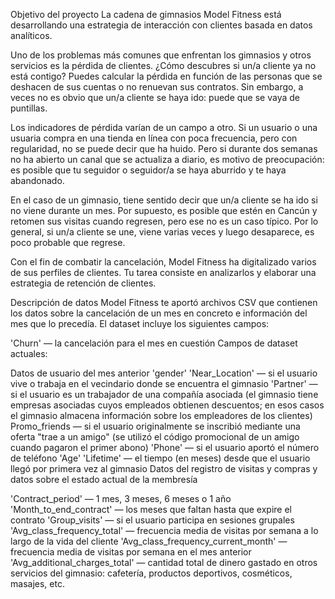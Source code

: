 Objetivo del proyecto
La cadena de gimnasios Model Fitness está desarrollando una estrategia de interacción con clientes basada en datos analíticos.

Uno de los problemas más comunes que enfrentan los gimnasios y otros servicios es la pérdida de clientes. ¿Cómo descubres si un/a cliente ya no está contigo? Puedes calcular la pérdida en función de las personas que se deshacen de sus cuentas o no renuevan sus contratos. Sin embargo, a veces no es obvio que un/a cliente se haya ido: puede que se vaya de puntillas.

Los indicadores de pérdida varían de un campo a otro. Si un usuario o una usuaria compra en una tienda en línea con poca frecuencia, pero con regularidad, no se puede decir que ha huido. Pero si durante dos semanas no ha abierto un canal que se actualiza a diario, es motivo de preocupación: es posible que tu seguidor o seguidor/a se haya aburrido y te haya abandonado.

En el caso de un gimnasio, tiene sentido decir que un/a cliente se ha ido si no viene durante un mes. Por supuesto, es posible que estén en Cancún y retomen sus visitas cuando regresen, pero ese no es un caso típico. Por lo general, si un/a cliente se une, viene varias veces y luego desaparece, es poco probable que regrese.

Con el fin de combatir la cancelación, Model Fitness ha digitalizado varios de sus perfiles de clientes. Tu tarea consiste en analizarlos y elaborar una estrategia de retención de clientes.

Descripción de datos
Model Fitness te aportó archivos CSV que contienen los datos sobre la cancelación de un mes en concreto e información del mes que lo precedía. El dataset incluye los siguientes campos:

'Churn' — la cancelación para el mes en cuestión
Campos de dataset actuales:

Datos de usuario del mes anterior
'gender'
'Near_Location' — si el usuario vive o trabaja en el vecindario donde se encuentra el gimnasio
'Partner' — si el usuario es un trabajador de una compañía asociada (el gimnasio tiene empresas asociadas cuyos empleados obtienen descuentos; en esos casos el gimnasio almacena información sobre los empleadores de los clientes)
Promo_friends — si el usuario originalmente se inscribió mediante una oferta "trae a un amigo" (se utilizó el código promocional de un amigo cuando pagaron el primer abono)
'Phone' — si el usuario aportó el número de teléfono
'Age'
'Lifetime' — el tiempo (en meses) desde que el usuario llegó por primera vez al gimnasio
Datos del registro de visitas y compras y datos sobre el estado actual de la membresía

'Contract_period' — 1 mes, 3 meses, 6 meses o 1 año
'Month_to_end_contract' — los meses que faltan hasta que expire el contrato
'Group_visits' — si el usuario participa en sesiones grupales
'Avg_class_frequency_total' — frecuencia media de visitas por semana a lo largo de la vida del cliente
'Avg_class_frequency_current_month' — frecuencia media de visitas por semana en el mes anterior
'Avg_additional_charges_total' — cantidad total de dinero gastado en otros servicios del gimnasio: cafetería, productos deportivos, cosméticos, masajes, etc.
